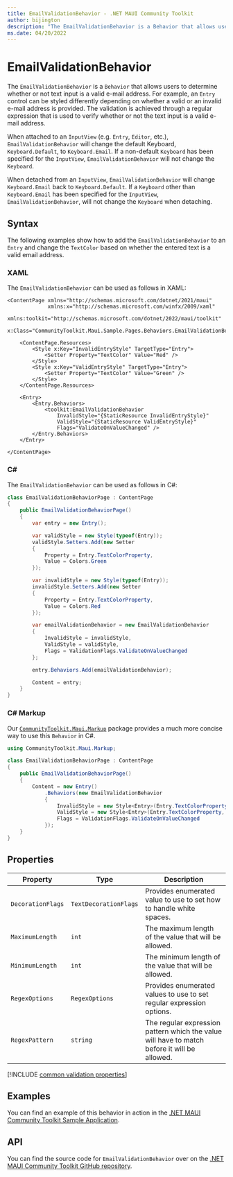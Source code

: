 ```yaml
---
title: EmailValidationBehavior - .NET MAUI Community Toolkit
author: bijington
description: "The EmailValidationBehavior is a Behavior that allows users to determine whether or not text input is a valid e-mail address."
ms.date: 04/20/2022
---
```


# EmailValidationBehavior

The `EmailValidationBehavior` is a `Behavior` that allows users to determine whether or not text input is a valid e-mail address. For example, an `Entry` control can be styled differently depending on whether a valid or an invalid e-mail address is provided. The validation is achieved through a regular expression that is used to verify whether or not the text input is a valid e-mail address.

When attached to an `InputView` (e.g. `Entry`, `Editor`, etc.), `EmailValidationBehavior` will change the default Keyboard, `Keyboard.Default`, to `Keyboard.Email`. If a non-default `Keyboard` has been specified for the `InputView`, `EmailValidationBehavior` will not change the `Keyboard`.

When detached from an `InputView`, `EmailValidationBehavior` will change `Keyboard.Email` back to `Keyboard.Default`. If a `Keyboard` other than `Keyboard.Email` has been specified for the `InputView`, `EmailValidationBehavior`, will not change the `Keyboard` when detaching.

## Syntax

The following examples show how to add the `EmailValidationBehavior` to an `Entry` and change the `TextColor` based on whether the entered text is a valid email address.

### XAML

The `EmailValidationBehavior` can be used as follows in XAML:

```xaml
<ContentPage xmlns="http://schemas.microsoft.com/dotnet/2021/maui"
             xmlns:x="http://schemas.microsoft.com/winfx/2009/xaml"
             xmlns:toolkit="http://schemas.microsoft.com/dotnet/2022/maui/toolkit"
             x:Class="CommunityToolkit.Maui.Sample.Pages.Behaviors.EmailValidationBehaviorPage">

    <ContentPage.Resources>
        <Style x:Key="InvalidEntryStyle" TargetType="Entry">
            <Setter Property="TextColor" Value="Red" />
        </Style>
        <Style x:Key="ValidEntryStyle" TargetType="Entry">
            <Setter Property="TextColor" Value="Green" />
        </Style>
    </ContentPage.Resources>

    <Entry>
        <Entry.Behaviors>
            <toolkit:EmailValidationBehavior 
                InvalidStyle="{StaticResource InvalidEntryStyle}"
                ValidStyle="{StaticResource ValidEntryStyle}"
                Flags="ValidateOnValueChanged" />
        </Entry.Behaviors>
    </Entry>

</ContentPage>
```

### C#

The `EmailValidationBehavior` can be used as follows in C#:

```csharp
class EmailValidationBehaviorPage : ContentPage
{
    public EmailValidationBehaviorPage()
    {
        var entry = new Entry();

        var validStyle = new Style(typeof(Entry));
        validStyle.Setters.Add(new Setter
        {
            Property = Entry.TextColorProperty,
            Value = Colors.Green
        });

        var invalidStyle = new Style(typeof(Entry));
        invalidStyle.Setters.Add(new Setter
        {
            Property = Entry.TextColorProperty,
            Value = Colors.Red
        });

        var emailValidationBehavior = new EmailValidationBehavior
        {
            InvalidStyle = invalidStyle,
            ValidStyle = validStyle,
            Flags = ValidationFlags.ValidateOnValueChanged
        };

        entry.Behaviors.Add(emailValidationBehavior);

        Content = entry;
    }
}
```

### C# Markup

Our [`CommunityToolkit.Maui.Markup`](../markup/markup.md) package provides a much more concise way to use this `Behavior` in C#.

```csharp
using CommunityToolkit.Maui.Markup;

class EmailValidationBehaviorPage : ContentPage
{
    public EmailValidationBehaviorPage()
    {
        Content = new Entry()
            .Behaviors(new EmailValidationBehavior
            {
                InvalidStyle = new Style<Entry>(Entry.TextColorProperty, Colors.Red),
                ValidStyle = new Style<Entry>(Entry.TextColorProperty, Colors.Green),
                Flags = ValidationFlags.ValidateOnValueChanged
            });
    }
}
```

## Properties

|Property  |Type  |Description  |
|---------|---------|---------|
| `DecorationFlags` | `TextDecorationFlags` | Provides enumerated value to use to set how to handle white spaces. |
| `MaximumLength` | `int` | The maximum length of the value that will be allowed. |
| `MinimumLength` | `int` | The minimum length of the value that will be allowed. |
| `RegexOptions` | `RegexOptions` | Provides enumerated values to use to set regular expression options. |
| `RegexPattern` | `string` | The regular expression pattern which the value will have to match before it will be allowed. |

[!INCLUDE [common validation properties](../includes/validation-behavior.md)]

## Examples

You can find an example of this behavior in action in the [.NET MAUI Community Toolkit Sample Application](https://github.com/CommunityToolkit/Maui/blob/main/samples/CommunityToolkit.Maui.Sample/Pages/Behaviors/EmailValidationBehaviorPage.xaml).

## API

You can find the source code for `EmailValidationBehavior` over on the [.NET MAUI Community Toolkit GitHub repository](https://github.com/CommunityToolkit/Maui/blob/main/src/CommunityToolkit.Maui/Behaviors/Validators/EmailValidationBehavior.shared.cs).
